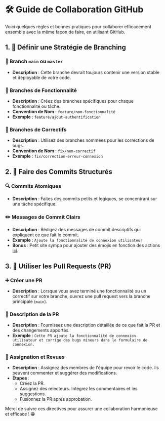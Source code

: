 # 🛠️ Guide de Collaboration GitHub

Voici quelques règles et bonnes pratiques pour collaborer efficacement ensemble avec la même façon de faire, en utilisant GitHub.

## 1. 🚀 Définir une Stratégie de Branching

### 🌿 Branch `main` ou `master`
- **Description** : Cette branche devrait toujours contenir une version stable et déployable de votre code.

### 🌟 Branches de Fonctionnalité
- **Description** : Créez des branches spécifiques pour chaque fonctionnalité ou tâche.
- **Convention de Nom** : `feature/nom-fonctionnalité`
- **Exemple** : `feature/ajout-authentification`

### 🐛 Branches de Correctifs
- **Description** : Utilisez des branches nommées pour les corrections de bugs.
- **Convention de Nom** : `fix/nom-correctif`
- **Exemple** : `fix/correction-erreur-connexion`

## 2. 📜 Faire des Commits Structurés

### 🔍 Commits Atomiques
- **Description** : Faites des commits petits et logiques, se concentrant sur une tâche spécifique.

### ✏️ Messages de Commit Clairs
- **Description** : Rédigez des messages de commit descriptifs qui expliquent ce que fait le commit.
- **Exemple** : `Ajoute la fonctionnalité de connexion utilisateur`
- **Bonus** : Petit site sympa pour ajouter des émojis en fonction des actions [ici](https://gitmoji.dev).

## 3. 🔄 Utiliser les Pull Requests (PR)

### ➕ Créer une PR
- **Description** : Lorsque vous avez terminé une fonctionnalité ou un correctif sur votre branche, ouvrez une pull request vers la branche principale (`main`).

### 📝 Description de la PR
- **Description** : Fournissez une description détaillée de ce que fait la PR et des changements apportés.
- **Exemple** : `Cette PR ajoute la fonctionnalité de connexion utilisateur et corrige des bugs mineurs dans le formulaire de connexion.`

### 👥 Assignation et Revues
- **Description** : Assignez des membres de l'équipe pour revoir le code. Ils peuvent commenter et suggérer des modifications.
- **Étapes** :  
  - Créez la PR.
  - Assignez des relecteurs.
     Intégrez les commentaires et les suggestions.
  - Fusionnez la PR après approbation.

Merci de suivre ces directives pour assurer une collaboration harmonieuse et efficace ! 😁
